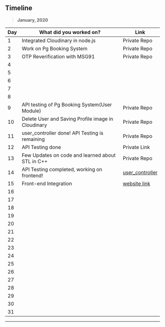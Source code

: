 ## Timeline

> **January, 2020**

| Day | What did you worked on?                            | Link                                                                       |
| --- | -------------------------------------------------- | -------------------------------------------------------------------------- |
| 1   | Integrated Cloudinary in node.js                   | Private Repo                                                               |
| 2   | Work on Pg Booking System                          | Private Repo                                                               |
| 3   | OTP Reverification with MSG91                      | Private Repo                                                               |
| 4   |                                                    |                                                                            |
| 5   |                                                    |                                                                            |
| 6   |                                                    |                                                                            |
| 7   |                                                    |                                                                            |
| 8   |                                                    |                                                                            |
| 9   | API testing of Pg Booking System(User Module)      | Private Repo                                                               |
| 10  | Delete User and Saving Profile image in Cloudinary | Private Repo                                                               |
| 11  | user_controller done! API Testing is remaining     | Private Repo                                                               |
| 12  | API Testing done                                   | Private Link                                                               |
| 13  | Few Updates on code and learned about STL in C++   | Private Repo                                                               |
| 14  | API Testing completed, working on frontend!        | [user_controller](https://documenter.getpostman.com/view/7935280/SWLk251p) |
| 15  | Front-end Integration                              | [website link](https://getmypgonline.herokuapp.com)                        |
| 16  |                                                    |                                                                            |
| 17  |                                                    |                                                                            |
| 18  |                                                    |                                                                            |
| 19  |                                                    |                                                                            |
| 20  |                                                    |                                                                            |
| 21  |                                                    |                                                                            |
| 22  |                                                    |                                                                            |
| 23  |                                                    |                                                                            |
| 24  |                                                    |                                                                            |
| 25  |                                                    |                                                                            |
| 26  |                                                    |                                                                            |
| 27  |                                                    |                                                                            |
| 28  |                                                    |                                                                            |
| 29  |                                                    |                                                                            |
| 30  |                                                    |                                                                            |
| 31  |                                                    |                                                                            |

---
